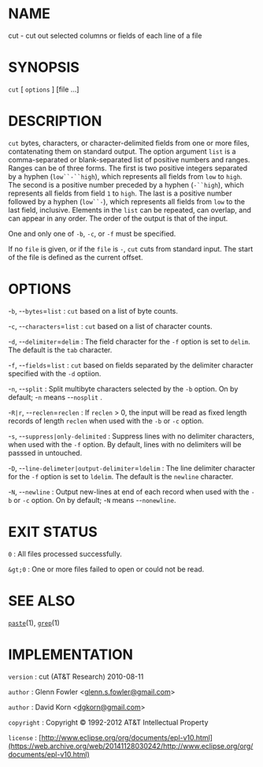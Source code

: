 # NAME

cut - cut out selected columns or fields of each line of a file

# SYNOPSIS

`cut` \[ `options` \] \[file ...\]

# DESCRIPTION

`cut` bytes, characters, or character-delimited fields from one or
more files, contatenating them on standard output.
The option argument `list` is a comma-separated or blank-separated list
of positive numbers and ranges. Ranges can be of three forms. The first
is two positive integers separated by a hyphen (`low``-``high`), which
represents all fields from `low` to `high`. The second is a positive
number preceded by a hyphen (`-``high`), which represents all fields
from field `1` to `high`. The last is a positive number followed by a
hyphen (`low``-`), which represents all fields from `low` to the last
field, inclusive. Elements in the `list` can be repeated, can overlap,
and can appear in any order. The order of the output is that of the
input.

One and only one of `-b`, `-c`, or `-f` must be specified.

If no `file` is given, or if the `file` is `-`, `cut` cuts from
standard input. The start of the file is defined as the current offset.

# OPTIONS

-`b`, --`bytes`=`list`
:   `cut` based on a list of byte counts.

-`c`, --`characters`=`list`
:   `cut` based on a list of character counts.

-`d`, --`delimiter`=`delim`
:   The field character for the `-f` option is set to `delim`. The
    default is the `tab` character.

-`f`, --`fields`=`list`
:   `cut` based on fields separated by the delimiter character
    specified with the `-d` optiion.

-`n`, --`split`
:   Split multibyte characters selected by the `-b` option. On by
    default; -`n` means --`nosplit` .

-`R|r`, --`reclen`=`reclen`
:   If `reclen` &gt; 0, the input will be read as fixed length records
    of length `reclen` when used with the `-b` or `-c` option.

-`s`, --`suppress|only-delimited`
:   Suppress lines with no delimiter characters, when used with the
    `-f` option. By default, lines with no delimiters will be passsed
    in untouched.

-`D`, --`line-delimeter|output-delimiter`=`ldelim`
:   The line delimiter character for the `-f` option is set to
    `ldelim`. The default is the `newline` character.

-`N`, --`newline`
:   Output new-lines at end of each record when used with the `-b` or
    `-c` option. On by default; -`N` means --`nonewline`.

# EXIT STATUS

`0`
: All files processed successfully.

`&gt;0`
:   One or more files failed to open or could not be read.

# SEE ALSO

[`paste`](/web/20141128030242/http://www2.research.att.com/~astopen/man/man1/paste.html)(1),
[`grep`](/web/20141128030242/http://www2.research.att.com/~astopen/man/man1/grep.html)(1)

# IMPLEMENTATION

`version`
:   cut (AT&T Research) 2010-08-11

`author`
:   Glenn Fowler
    &lt;[glenn.s.fowler@gmail.com](https://web.archive.org/web/20141128030242/mailto:glenn.s.fowler@gmail.com)&gt;

`author`
:   David Korn
    &lt;[dgkorn@gmail.com](https://web.archive.org/web/20141128030242/mailto:dgkorn@gmail.com)&gt;

`copyright`
:   Copyright © 1992-2012 AT&T Intellectual Property

`license`
:   [http://www.eclipse.org/org/documents/epl-v10.html](https://web.archive.org/web/20141128030242/http://www.eclipse.org/org/documents/epl-v10.html)


